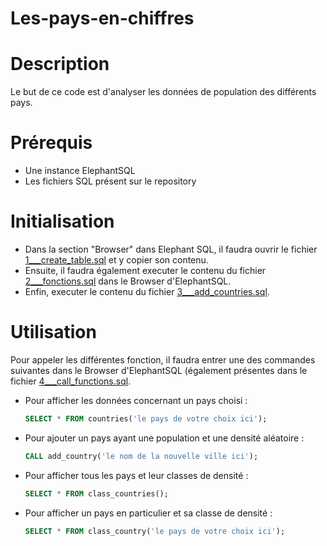 # Les-pays-en-chiffres

# Description
Le but de ce code est d'analyser les données de population des différents pays.

# Prérequis 
  - Une instance ElephantSQL
  - Les fichiers SQL présent sur le repository
  
# Initialisation
- Dans la section "Browser" dans Elephant SQL, il faudra ouvrir le fichier [1___create_table.sql](https://github.com/KRDavid/Les-pays-en-chiffres/blob/master/1___create_table.sql) et y copier son contenu.
- Ensuite, il faudra également executer le contenu du fichier [2___fonctions.sql](https://github.com/KRDavid/Les-pays-en-chiffres/blob/master/2___fonctions.sql) dans le Browser d'ElephantSQL.
- Enfin, executer le contenu du fichier [3___add_countries.sql](https://github.com/KRDavid/Les-pays-en-chiffres/blob/master/3___add_coutnries.sql).

# Utilisation
Pour appeler les différentes fonction, il faudra entrer une des commandes suivantes dans le Browser d'ElephantSQL (également présentes dans le fichier [4___call_functions.sql](https://github.com/KRDavid/Les-pays-en-chiffres/blob/master/4___call_functions.sql).

  - Pour afficher les données concernant un pays choisi :
    ```sql
    SELECT * FROM countries('le pays de votre choix ici');
    ```
    
  - Pour ajouter un pays ayant une population et une densité aléatoire :
    ```sql
    CALL add_country('le nom de la nouvelle ville ici');
    ```
    
  - Pour afficher tous les pays et leur classes de densité :
    ```sql
    SELECT * FROM class_countries();
    ```
    
  - Pour afficher un pays en particulier et sa classe de densité :
    ```sql
    SELECT * FROM class_country('le pays de votre choix ici');
    ```
